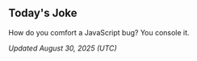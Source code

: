 ## Today's Joke
How do you comfort a JavaScript bug? You console it.

*Updated August 30, 2025 (UTC)*
